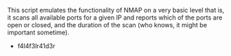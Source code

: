 This script emulates the functionality of NMAP on a very basic level that is, 
it scans all available ports for a given IP and reports which of the ports are open or closed,
and the duration of the scan (who knows, it might be important sometime).

- f4l4f3lr41d3r
